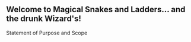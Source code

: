 

Welcome to Magical Snakes and Ladders... and the drunk Wizard's!
---

Statement of Purpose and Scope
